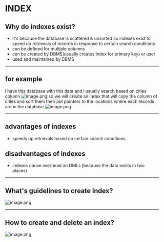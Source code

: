 # INDEX
## Why do indexes exist?
- it's because the database is scattered & unsorted so indexes exist to speed up retrievals of records in response to certain search conditions
- can be defined for multiple columns
- can be created by DBMS(usually creates index for primary key) or user
- used and maintained by DBMS
___________
## for example
i have this database with this data and i usually search based on cities column
![image.png](https://itg.singhinder.com?url=https://gist.githubusercontent.com/Reemaa828/6bdd033629ac9af42fa05d7c9c2f79ef/raw/image.png)
so we will create an index that will copy the column of cities and sort them then put pointers to the locations where each records are in the database
![image.png](https://itg.singhinder.com?url=https://gist.githubusercontent.com/Reemaa828/4fff54cff976f26b7310035ad0543988/raw/image.png)
____________
## advantages of indexes
- speeds up retrievals based on certain search conditions. 
## disadvantages of indexes
- indexes cause overhead on DMLs (because the data exists in two places)
_______________
## What's guidelines to create index?
![image.png](https://itg.singhinder.com?url=https://gist.githubusercontent.com/Reemaa828/0545026d2344fdd83f95b4dbab55f94d/raw/image.png)

____________
## How to create and delete an index?
![image.png](https://itg.singhinder.com?url=https://gist.githubusercontent.com/Reemaa828/967cabfa9b327f84a0d9f41de95a7264/raw/image.png)
